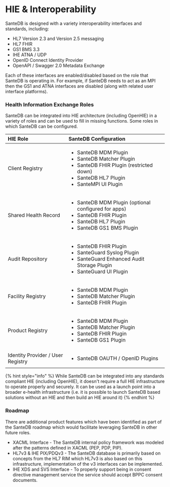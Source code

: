 # HIE & Interoperability

SanteDB is designed with a variety interoperability interfaces and standards, including:

* HL7 Version 2.3 and Version 2.5 messaging
* HL7 FHIR 
* GS1 BMS 3.3
* IHE ATNA / UDP
* OpenID Connect Identity Provider
* OpenAPI / Swagger 2.0 Metadata Exchange

Each of these interfaces are enabled/disabled based on the role that SanteDB is operating in. For example, if SanteDB needs to act as an MPI then the GS1 and ATNA interfaces are disabled \(along with related user interface platforms\).

### Health Information Exchange Roles

SanteDB can be integrated into HIE architecture \(including OpenHIE\) in a variety of roles and can be used to fill in missing functions. Some roles in which SanteDB can be configured.

<table>
  <thead>
    <tr>
      <th style="text-align:left">HIE Role</th>
      <th style="text-align:left">SanteDB Configuration</th>
    </tr>
  </thead>
  <tbody>
    <tr>
      <td style="text-align:left">Client Registry</td>
      <td style="text-align:left">
        <ul>
          <li>SanteDB MDM Plugin</li>
          <li>SanteDB Matcher Plugin</li>
          <li>SanteDB FHIR Plugin (restricted down)</li>
          <li>SanteDB HL7 Plugin</li>
          <li>SanteMPI UI Plugin</li>
        </ul>
      </td>
    </tr>
    <tr>
      <td style="text-align:left">Shared Health Record</td>
      <td style="text-align:left">
        <ul>
          <li>SanteDB MDM Plugin (optional configured for apps)</li>
          <li>SanteDB FHIR Plugin</li>
          <li>SanteDB HL7 Plugin</li>
          <li>SanteDB GS1 BMS Plugin</li>
        </ul>
      </td>
    </tr>
    <tr>
      <td style="text-align:left">Audit Repository</td>
      <td style="text-align:left">
        <ul>
          <li>SanteDB FHIR Plugin</li>
          <li>SanteGuard Syslog Plugin</li>
          <li>SanteGuard Enhanced Audit Storage Plugin</li>
          <li>SanteGuard UI Plugin</li>
        </ul>
      </td>
    </tr>
    <tr>
      <td style="text-align:left">Facility Registry</td>
      <td style="text-align:left">
        <ul>
          <li>SanteDB MDM Plugin</li>
          <li>SanteDB Matcher Plugin</li>
          <li>SanteDB FHIR Plugin</li>
        </ul>
      </td>
    </tr>
    <tr>
      <td style="text-align:left">Product Registry</td>
      <td style="text-align:left">
        <ul>
          <li>SanteDB MDM Plugin</li>
          <li>SanteDB Matcher Plugin</li>
          <li>SanteDB FHIR Plugin</li>
          <li>SanteDB GS1 Plugin</li>
        </ul>
      </td>
    </tr>
    <tr>
      <td style="text-align:left">Identity Provider / User Registry</td>
      <td style="text-align:left">
        <ul>
          <li>SanteDB OAUTH / OpenID Plugins</li>
        </ul>
      </td>
    </tr>
  </tbody>
</table>

{% hint style="info" %}
While SanteDB can be integrated into any standards compliant HIE \(including OpenHIE\), it doesn't require a full HIE infrastructure to operate properly and securely. It can be used as a launch point into a broader e-health infrastructure \(i.e. it is possible to launch SanteDB based solutions without an HIE and then build an HIE around it\)
{% endhint %}

### Roadmap

There are additional product features which have been identified as part of the SanteDB roadmap which would facilitate leveraging SanteDB in other future roles.

* XACML Interface - The SanteDB internal policy framework was modeled after the patterns defined in XACML \(PEP, PDP, PIP\).
* HL7v3 & IHE PIX/PDQv3 - The SanteDB database is primarily based on concepts from the HL7 RIM which HL7v3 is also based on this infrastructure, implementation of the v3 interfaces can be implemented.
* IHE XDS and SVS Interface - To properly support being in consent directive management service the service should accept BPPC consent documents.

